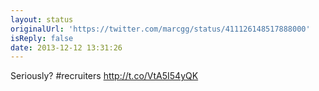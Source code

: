 ```yaml
---
layout: status
originalUrl: 'https://twitter.com/marcgg/status/411126148517888000'
isReply: false
date: 2013-12-12 13:31:26
---
```


Seriously? #recruiters http://t.co/VtA5I54yQK
